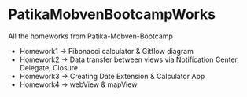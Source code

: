 # PatikaMobvenBootcampWorks

All the homeworks from Patika-Mobven-Bootcamp

- Homework1 &#8594; Fibonacci calculator & Gitflow diagram
- Homework2 &#8594; Data transfer between views via Notification Center, Delegate, Closure
- Homework3 &#8594; Creating Date Extension & Calculator App
- Homework4 &#8594; webView & mapView 
